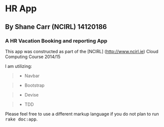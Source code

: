 HR App 
======

By Shane Carr (NCIRL) 14120186
------------------------------

### A HR Vacation Booking and reporting App

This app was constructed as part of the [NCIRL] (http://www.ncirl.ie) Cloud Computing Course 2014/15


I am utilizing:

> * Navbar

>* Bootstrap

>* Devise

>* TDD



Please feel free to use a different markup language if you do not plan to run
<tt>rake doc:app</tt>.
